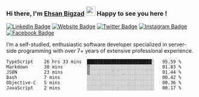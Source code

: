 ### Hi there, I'm <a href="#" target="_blank">Ehsan Bigzad</a> <img src="https://media.giphy.com/media/hvRJCLFzcasrR4ia7z/giphy.gif" width="25px" height="25px"> Happy to see you here !

[![Linkedin Badge](https://img.shields.io/badge/-LinkedIn-0e76a8?style=flat-square&logo=Linkedin&logoColor=white)](https://linkedin.com/in/EhsanBigzad)
[![Website Badge](https://img.shields.io/badge/Website-3b5998?style=flat-square&logo=google-chrome&logoColor=white)](#)
[![Twitter Badge](https://img.shields.io/badge/-Twitter-00acee?style=flat-square&logo=Twitter&logoColor=white)](https://twitter.com/EhsanBigzad)
[![Instagram Badge](https://img.shields.io/badge/-Instagram-e4405f?style=flat-square&logo=Instagram&logoColor=white)](https://instagram.com/ehsanbigzad/)
[![Facebook Badge](https://img.shields.io/badge/-Facebook-0088cc?style=flat-square&logo=Facebook&logoColor=white)](https://facebook.com/EhsanBigzad7)

I’m a self-studied, enthusiastic software developer specialized in server-side programming with over 7+ years of extensive professional experience.

<!--START_SECTION:waka-->

```text
TypeScript    26 hrs 33 mins  ████████████████████████░   95.59 %
Markdown      30 mins         ▒░░░░░░░░░░░░░░░░░░░░░░░░   01.83 %
JSON          23 mins         ▒░░░░░░░░░░░░░░░░░░░░░░░░   01.44 %
Bash          7 mins          ░░░░░░░░░░░░░░░░░░░░░░░░░   00.42 %
Objective-C   5 mins          ░░░░░░░░░░░░░░░░░░░░░░░░░   00.36 %
JavaScript    2 mins          ░░░░░░░░░░░░░░░░░░░░░░░░░   00.17 %
```

<!--END_SECTION:waka-->
